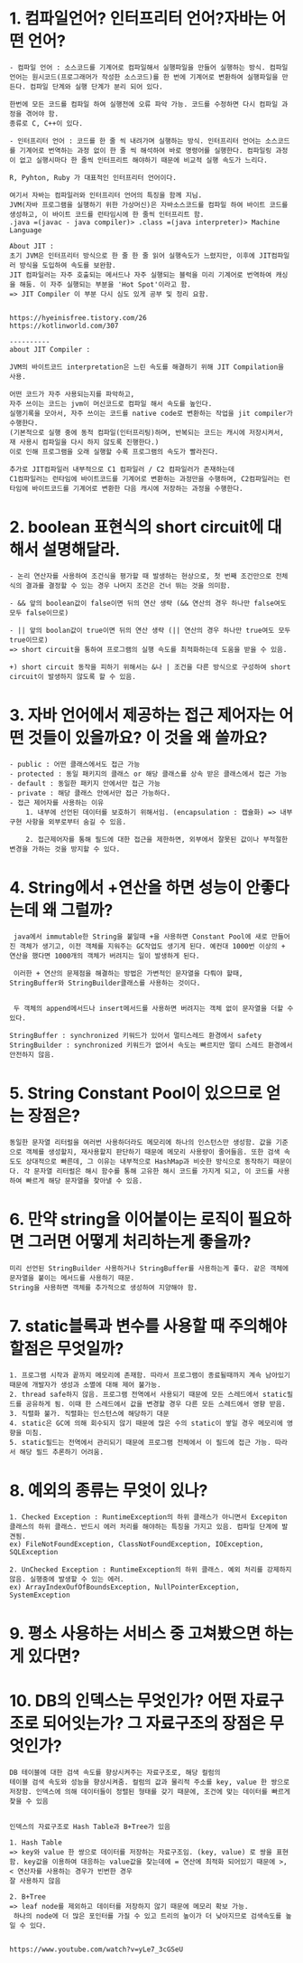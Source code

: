 # 1. 컴파일언어? 인터프리터 언어?자바는 어떤 언어?

    - 컴파일 언어 : 소스코드를 기계어로 컴파일해서 실행파일을 만들어 실행하는 방식. 컴파일 언어는 원시코드(프로그래머가 작성한 소스코드)를 한 번에 기계어로 변환하여 실행파일을 만든다. 컴파일 단계와 실행 단계가 분리 되어 있다.

    한번에 모든 코드를 컴파일 하여 실행전에 오류 파악 가능. 코드를 수정하면 다시 컴파일 과정을 겪어야 함.
    종류로 C, C++이 있다.

    - 인터프리터 언어 : 코드를 한 줄 씩 내려가며 실행하는 방식. 인터프리터 언어는 소스코드를 기계어로 번역하는 과정 없이 한 줄 씩 해석하여 바로 명령어를 실행한다. 컴파일링 과정이 없고 실행시마다 한 줄씩 인터프리트 해야하기 때문에 비교적 실행 속도가 느리다.

    R, Pyhton, Ruby 가 대표적인 인터프리터 언어이다.

    여기서 자바는 컴파일러와 인터프리터 언어의 특징을 함께 지님.
    JVM(자바 프로그램을 실행하기 위한 가상머신)은 자바소스코드를 컴파일 하여 바이트 코드를 생성하고, 이 바이트 코드를 런타임시에 한 줄씩 인터프리트 함.
    .java =(javac - java compiler)> .class =(java interpreter)> Machine Language

    About JIT :
    초기 JVM은 인터프리터 방식으로 한 줄 한 줄 읽어 실행속도가 느렸지만, 이후에 JIT컴파일러 방식을 도입하여 속도를 보완함.
    JIT 컴파일러는 자주 호출되는 메서드나 자주 실행되는 블럭을 미리 기계어로 번역하여 캐싱을 해둠. 이 자주 실행되는 부분을 'Hot Spot'이라고 함.
    => JIT Compiler 이 부분 다시 심도 있게 공부 및 정리 요함.


    https://hyeinisfree.tistory.com/26
    https://kotlinworld.com/307

    ----------
    about JIT Compiler :

    JVM의 바이트코드 interpretation은 느린 속도를 해결하기 위해 JIT Compilation을 사용.

    어떤 코드가 자주 사용되는지를 파악하고,
    자주 쓰이는 코드는 jvm이 머신코드로 컴파일 해서 속도를 높인다.
    실행기록을 모아서, 자주 쓰이는 코드를 native code로 변환하는 작업을 jit compiler가 수행한다.
    (기본적으로 실행 중에 동적 컴파일(인터프리팅)하며, 반복되는 코드는 캐시에 저장시켜서, 재 사용시 컴파일을 다시 하지 않도록 진행한다.)
    이로 인해 프로그램을 오래 실행할 수록 프로그램의 속도가 빨라진다.

    추가로 JIT컴파일러 내부적으로 C1 컴파일러 / C2 컴파일러가 존재하는데
    C1컴파일러는 런타임에 바이트코드를 기계어로 변환하는 과정만을 수행하며, C2컴파일러는 런타임에 바이트코드를 기계어로 변환한 다음 캐시에 저장하는 과정을 수행한다.

# 2. boolean 표현식의 short circuit에 대해서 설명해달라.

    - 논리 연산자를 사용하여 조건식을 평가할 때 발생하는 현상으로, 첫 번째 조건만으로 전체 식의 결과를 결정할 수 있는 경우 나머지 조건은 건너 뛰는 것을 의미함.

    - && 앞의 boolean값이 false이면 뒤의 연산 생략 (&& 연산의 경우 하나만 false여도 모두 false이므로)

    - || 앞의 boolan값이 true이면 뒤의 연산 생략 (|| 연산의 경우 하나만 true여도 모두 true이므로)
    => short circuit을 통하여 프로그램의 실행 속도를 최적화하는데 도움을 받을 수 있음.

    +) short circuit 동작을 피하기 위해서는 &나 | 조건을 다른 방식으로 구성하여 short circuit이 발생하지 않도록 할 수 있음.

# 3. 자바 언어에서 제공하는 접근 제어자는 어떤 것들이 있을까요? 이 것을 왜 쓸까요?

    - public : 어떤 클래스에서도 접근 가능
    - protected : 동일 패키지의 클래스 or 해당 클래스를 상속 받은 클래스에서 접근 가능
    - default : 동일한 패키지 안에서만 접근 가능
    - private : 해당 클래스 안에서만 접근 가능하다.
    - 접근 제어자를 사용하는 이유
        1. 내부에 선언된 데이터를 보호하기 위해서임. (encapsulation : 캡슐화) => 내부 구현 사항을 외부로부터 숨길 수 있음.

        2. 접근제어자를 통해 필드에 대한 접근을 제한하면, 외부에서 잘못된 값이나 부적절한 변경을 가하는 것을 방지할 수 있다.

# 4. String에서 +연산을 하면 성능이 안좋다는데 왜 그럴까?

     java에서 immutable한 String을 붙일때 +을 사용하면 Constant Pool에 새로 만들어진 객체가 생기고, 이전 객체를 지워주는 GC작업도 생기게 된다. 예컨대 1000번 이상의 + 연산을 했다면 1000개의 객체가 버려지는 일이 발생하게 된다.

     이러한 + 연산의 문제점을 해결하는 방법은 가변적인 문자열을 다뤄야 할때,  StringBuffer와 StringBuilder클래스를 사용하는 것이다.


     두 객체의 append메서드나 insert메서드를 사용하면 버려지는 객체 없이 문자열을 더할 수 있다.

    StringBuffer : synchronized 키워드가 있어서 멀티스레드 환경에서 safety
    StringBuilder : synchronized 키워드가 없어서 속도는 빠르지만 멀티 스레드 환경에서 안전하지 않음.

# 5. String Constant Pool이 있으므로 얻는 장점은?

    동일한 문자열 리터럴을 여러번 사용하더라도 메모리에 하나의 인스턴스만 생성함. 값을 기준으로 객체를 생성할지, 재사용할지 판단하기 때문에 메모리 사용량이 줄어들음. 또한 검색 속도도 상대적으로 빠른데, 그 이유는 내부적으로 HashMap과 비슷한 방식으로 동작하기 때문이다. 각 문자열 리터럴은 해시 함수를 통해 고유한 해시 코드를 가지게 되고, 이 코드를 사용하여 빠르게 해당 문자열을 찾아낼 수 있음.

# 6. 만약 string을 이어붙이는 로직이 필요하면 그러면 어떻게 처리하는게 좋을까?

    미리 선언된 StringBuilder 사용하거나 StringBuffer를 사용하는게 좋다. 같은 객체에 문자열을 붙이는 메서드를 사용하기 때문.
    String을 사용하면 객체를 추가적으로 생성하여 지양해야 함.

# 7. static블록과 변수를 사용할 때 주의해야할점은 무엇일까?

    1. 프로그램 시작과 끝까지 메모리에 존재함. 따라서 프로그램이 종료될때까지 계속 남아있기 때문에 개발자가 생성과 소멸에 대해 제어 불가능.
    2. thread safe하지 않음. 프로그램 전역에서 사용되기 때문에 모든 스레드에서 static필드를 공유하게 됨. 이때 한 스레드에서 값을 변경할 경우 다른 모든 스레드에서 영향 받음.
    3. 직렬화 불가. 직렬화는 인스턴스에 해당하기 대문
    4. static은 GC에 의해 회수되지 않기 때문에 많은 수의 static이 쌓일 경우 메모리에 영향을 미침.
    5. static필드는 전역에서 관리되기 때문에 프로그램 전체에서 이 필드에 접근 가능. 따라서 해당 필드 추론하기 어려움.

# 8. 예외의 종류는 무엇이 있나?

    1. Checked Exception : RuntimeException의 하위 클래스가 아니면서 Excepiton 클래스의 하위 클래스. 반드시 에러 처리를 해야하는 특징을 가지고 있음. 컴파일 단계에 발견됨.
    ex) FileNotFoundException, ClassNotFoundException, IOException, SQLException

    2. UnChecked Exception : RuntimeException의 하위 클래스. 예외 처리를 강제하지 않음. 실행중에 발생할 수 있는 에러.
    ex) ArrayIndexOufOfBoundsException, NullPointerException, SystemException

# 9. 평소 사용하는 서비스 중 고쳐봤으면 하는게 있다면?

# 10. DB의 인덱스는 무엇인가? 어떤 자료구조로 되어잇는가? 그 자료구조의 장점은 무엇인가?

    DB 테이블에 대한 검색 속도를 향상시켜주는 자료구조로, 해당 컬럼의
    테이블 검색 속도와 성능을 향상시켜줌. 컬럼의 값과 물리적 주소를 key, value 한 쌍으로 저장함. 인덱스에 의해 데이터들이 정렬된 형태를 갖기 때문에, 조건에 맞는 데이터를 빠르게 찾을 수 있음


    인덱스의 자료구조로 Hash Table과 B+Tree가 있음

    1. Hash Table
    => key와 value 한 쌍으로 데이터를 저장하는 자료구조임. (key, value) 로 쌍을 표현함. key값을 이용하여 대응하는 value값을 찾는데에 = 연산에 최적화 되어있기 때문에 >, < 연산자를 사용하는 경우가 빈번한 경우
    잘 사용하지 않음

    2. B+Tree
    => leaf node를 제외하고 데이터를 저장하지 않기 때문에 메모리 확보 가능.
     하나의 node에 더 많은 포인터를 가질 수 있고 트리의 높이가 더 낮아지므로 검색속도를 높일 수 있다.


    https://www.youtube.com/watch?v=yLe7_3cGSeU
